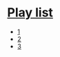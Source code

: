  <!DOCTYPE html>
<html lang="en" dir="ltr">
  <head>
    <meta charset="utf-8">
    <title>play list</title>
  </head>
  <body>
  <h1> <a href="index.html"> Play list </a> </h1>
<ul>
  <li><a href="5.html"> 1</a></li>
  <li><a href="5.html"> 2</a></li>
  <li><a href="5.html"> 3</a></li>
</ul>
  </body>
</html>

